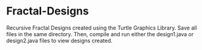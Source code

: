 # Fractal-Designs
Recursive Fractal Designs created using the Turtle Graphics Library. Save all files in the same directory. Then, compile and run either the design1.java or design2.java files to view designs created. 
